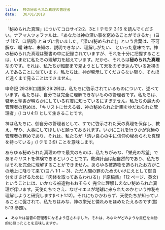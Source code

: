```yaml
---
title:  神の秘められた真理の管理者
date:   30/01/2018
---
```


 
「秘められた真理」についてコロサイ2:2、3と I テモテ 3:16 を読んでください。ナアマ人ツォファルは、「あなたは神の深い事を窮めることができるか」(ヨブ 11:7、口語訳) とヨブに言いました。「深い(秘められた)」という言葉は、不可解な、曖 昧な、未知の、説明できない、理解しがたい、 といった意味です。神の秘められた真理は聖書の中に記録されていますが、それを十分に把握することは、いまだに私たちの理解力を超えています。だから、それらは**秘められた真理**なのです。それは、私たちが細部まで見ようとして天をのぞき込んでいる近視の人であることに似ています。私たちは、神が啓示してくださらない限り、それほど遠くまで見ることはできません。

 申命記 29:28(口語訳 29:29)は、私たちに啓示されているものについて、述べています。私たちは、自分では完全に理解できないものの管理者です。私たちは、啓示と聖書が明らかにしている程度に知っているにすぎません。私たちの最大の管理者の務めは、「キリストに仕える者、神の秘められた計画をゆだねられた管理者」(I コリ4:1) として生きることです。

 神は私たちに、御自分の管理者として、すでに啓示された天の真理を保存し、教え、守り、大事にしてほしいと願っておられます。いかにこれを行うかが究極の管理者の務めであり、それは、私たちが「清い良心の中に信仰の秘められた真理を持っている」(I テモ 3:9) ことを意味します。

 あらゆる秘められた真理の中で最大のものは、私たちがみな、「栄光の希望」であるキリストを体験できるということです。救済計画は超自然的であり、私たちはそれを完全に理解することができません。あらゆる被造物を造られたお方がこの地上に降りて来て(ヨハ 1:1 ∼ 3)、ただ人間の罪のためのいけにえとして御自分をささげるために「肉体を取ってあらわれ(る)」(『原稿集』112 ページ、英文)ということには、いかなる被造物もおそらく 完全に理解しえない秘められた真理が伴います。天使たちでさえ、なぜイエスが地球に来られたのかという神秘を理解しようと研究します(Iペト1:12)。それにもかかわらず、天使たちが知っていることに促されて、私たちはみな、神の栄光と憐れみをほめたたえるのです(黙 5:13 参照)。

`◆　あなたは福音の管理者になるよう召されました。それは、あなたがどのような責任を自動的に担ったことを意味しますか。`
